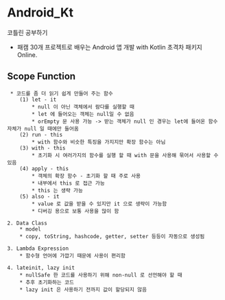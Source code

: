# Android_Kt
코틀린 공부하기

- 패캠 30개 프로젝트로 배우는 Android 앱 개발 with Kotlin 초격차 패키지 Online.

## Scope Function
     * 코드를 좀 더 읽기 쉽게 만들어 주는 함수 
        (1) let - it
            * null 이 아닌 객체에서 람다를 실행할 때
            * let 에 들어오는 객체는 null일 수 없음
            * orEmpty 문 사용 가능 -> 받는 객체가 null 인 경우는 let에 들어온 함수 자체가 null 일 때에만 들어옴
        (2) run - this
            * with 함수와 비슷한 특징을 가지지만 확장 함수는 아님
        (3) with - this
            * 초기화 시 여러가지의 함수를 실행 할 때 with 문을 사용해 묶어서 사용할 수 있음
        (4) apply - this
            * 객체의 확장 함수 - 초기화 할 때 주로 사용
            * 내부에서 this 로 접근 가능
            * this 는 생략 가능
        (5) also - it
            * value 로 값을 받을 수 있지만 it 으로 생략이 가능함
            * 디버깅 용으로 보통 사용을 많이 함

    2. Data Class
        * model
        * copy, toString, hashcode, getter, setter 등등이 자동으로 생성됨

    3. Lambda Expression
        * 함수형 언어에 가깝기 때문에 사용이 편리함

    4. lateinit, lazy init
        * nullSafe 한 코드를 사용하기 위해 non-null 로 선언해야 할 때
        * 추후 초기화하는 코드
        * lazy init 은 사용하기 전까지 값이 할당되지 않음
